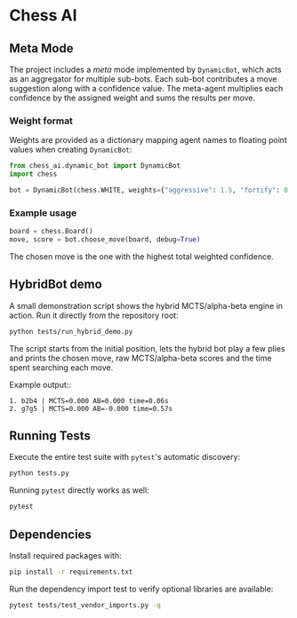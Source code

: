 # Chess AI

## Meta Mode

The project includes a *meta* mode implemented by `DynamicBot`, which acts as an
aggregator for multiple sub-bots. Each sub-bot contributes a move suggestion
along with a confidence value.  The meta-agent multiplies each confidence by the
assigned weight and sums the results per move.

### Weight format

Weights are provided as a dictionary mapping agent names to floating point
values when creating `DynamicBot`:

```python
from chess_ai.dynamic_bot import DynamicBot
import chess

bot = DynamicBot(chess.WHITE, weights={"aggressive": 1.5, "fortify": 0.5})
```

### Example usage

```python
board = chess.Board()
move, score = bot.choose_move(board, debug=True)
```

The chosen move is the one with the highest total weighted confidence.

## HybridBot demo

A small demonstration script shows the hybrid MCTS/alpha-beta engine in action.
Run it directly from the repository root:

```bash
python tests/run_hybrid_demo.py
```

The script starts from the initial position, lets the hybrid bot play a few
plies and prints the chosen move, raw MCTS/alpha-beta scores and the time spent
searching each move.

Example output::

```text
1. b2b4 | MCTS=0.000 AB=0.000 time=0.06s
2. g7g5 | MCTS=0.000 AB=-0.000 time=0.57s
```

## Running Tests

Execute the entire test suite with `pytest`'s automatic discovery:

```bash
python tests.py
```

Running `pytest` directly works as well:

```bash
pytest
```

## Dependencies

Install required packages with:

```bash
pip install -r requirements.txt
```

Run the dependency import test to verify optional libraries are available:

```bash
pytest tests/test_vendor_imports.py -q
```

